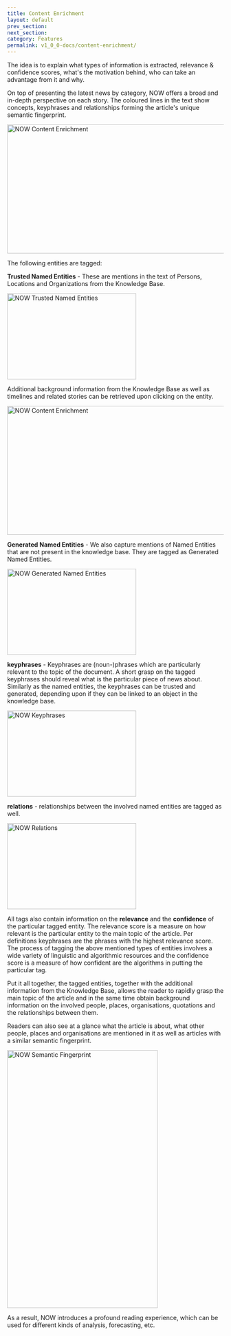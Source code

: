 ```yaml
---
title: Content Enrichment
layout: default
prev_section:
next_section:
category: Features
permalink: v1_0_0-docs/content-enrichment/
---
```


The idea is to explain what types of information is extracted, relevance & confidence scores, what's the motivation behind, who can take an advantage from it and why.

On top of presenting the latest news by category, NOW offers a broad and in-depth perspective on each story. The coloured lines in the text show concepts, keyphrases and relationships forming the article's unique semantic fingerprint.

<img src="{{ site.baseurl }}/img/OverviewArticle.png" alt="NOW Content Enrichment" style="width:650px;height:300px; margin: 0 auto">

The following entities are tagged:

**Trusted Named Entities** - These are mentions in the text of Persons, Locations and Organizations from the Knowledge Base. 

<img src="{{ site.baseurl }}/img/trustedNEv.png" alt="NOW Trusted Named Entities" style="width:300px;height:200px; margin: 0 auto">


Additional background information  from the Knowledge Base  as well as timelines and related stories can be retrieved upon clicking on the entity. 

<img src="{{ site.baseurl }}/img/trustedNE1.png" alt="NOW Content Enrichment" style="width:650px;height:300px; margin: 0 auto">

**Generated Named Entities** - We also capture mentions of Named Entities that  are not present in the knowledge base. They are tagged as Generated Named Entities.


<img src="{{ site.baseurl }}/img/generatedNEv.png" alt="NOW Generated Named Entities" style="width:300px;height:200px; margin: 0 auto">

**keyphrases** - Keyphrases are (noun-)phrases which are particularly relevant to the topic of the document. A short grasp on the tagged  keyphrases should reveal what is the particular piece of news about. Similarly as the named entities, the keyphrases can be trusted and generated, depending upon if they can be linked to an object in the knowledge base.

<img src="{{ site.baseurl }}/img/keyphraseV.png" alt="NOW Keyphrases" style="width:300px;height:200px; margin: 0 auto">  

**relations** - relationships between the involved named entities are tagged as well.  

<img src="{{ site.baseurl }}/img/relNEv.png" alt="NOW Relations" style="width:300px;height:200px; margin: 0 auto"> 
 
All tags also contain information on the **relevance**  and the **confidence** of the particular tagged entity. The relevance score is a measure on how relevant is the particular entity to the main topic of the article. Per definitions keyphrases are the phrases with the highest relevance score. 
The process of tagging the above mentioned types of entities involves a wide variety of linguistic and algorithmic resources and the confidence score is a measure of how confident are the algorithms in putting the particular tag.  


Put it all together,  the tagged entities, together with the additional information from the Knowledge Base, allows the reader to rapidly grasp the main topic of the article and in the same time obtain background information on the involved people, places, organisations, quotations and the relationships between them. 

Readers can also see at a glance what the article is about, what other people, places and organisations are mentioned in it as well as articles with a similar semantic fingerprint.

<img src="{{ site.baseurl }}/img/SemanticFingerprint1.png" alt="NOW Semantic Fingerprint" style="width:350px;height:600px; margin: 0 auto">

As a result, NOW introduces a profound reading experience, which can be used for different kinds of analysis, forecasting, etc.

